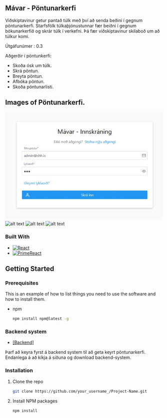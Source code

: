 ## Mávar - Pöntunarkerfi
Viðskiptavinur getur pantað túlk með því að senda beðini í gegnum pöntunarkerfi. 
Starfsfólk túlkaþjónustunnar fær beiðni í gegnum bókunarkerfið og skrár túlk í verkefni. 
Þá fær viðskiptavinur skilaboð um að túlkur komi.

Útgáfunúmer : 0.3

Aðgerðir í pöntunkerfi: 
* Skoða ósk um túlk.
* Skrá pöntun.
* Breyta pöntun.
* Afbóka pöntun.
* Skoða pöntunarlisti. 

## Images of Pöntunarkerfi.
![alt text](https://github.com/ArniZenux/mavar-cms/blob/main/image/Innskraning.jpg)
![alt text](https://github.com/ArniZenux/mavar-cms/blob/main/image/pontun_senda_beidni.jpg)
![alt text](https://github.com/ArniZenux/mavar-cms/blob/main/image/pontun_panta_tulk.jpg)
![alt text](https://github.com/ArniZenux/mavar-cms/blob/main/image/pontun_pontunarlistii.jpg)

### Built With
* [![React][React.js]][React-url]
* [![PrimeReact][PrimeFaces]][ReactPrime-url]

## Getting Started

### Prerequisites

This is an example of how to list things you need to use the software and how to install them.
* npm
  ```sh
  npm install npm@latest -g
  ```

### Backend system 

* [[Backend]][mavar-back]

Þarf að keyra fyrst á backend system til að geta keyrt pöntunarkerfi.  
Endanlega á að kíkja á síðuna og download backend-system.

### Installation

1. Clone the repo
   ```sh
   git clone https://github.com/your_username_/Project-Name.git
   ```
2. Install NPM packages
   ```sh
   npm install
   ```

[React.js]: https://img.shields.io/badge/React-20232A?style=for-the-badge&logo=react&logoColor=61DAFB
[React-url]: https://reactjs.org/
[PrimeFaces]: https://primefaces.org/cdn/primereact/images/primereact-logo-dark.svg
[ReactPrime-url]: https://www.primefaces.org/
[mavar-back]: https://github.com/ArniZenux/mavar-server